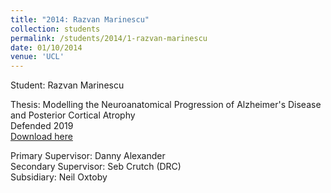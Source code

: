 ```yaml
---
title: "2014: Razvan Marinescu"
collection: students
permalink: /students/2014/1-razvan-marinescu
date: 01/10/2014
venue: 'UCL'
---
```

Student: Razvan Marinescu

Thesis: Modelling the Neuroanatomical Progression of Alzheimer's Disease and Posterior Cortical Atrophy<br/>
Defended 2019<br/>
[Download here](https://discovery.ucl.ac.uk/id/eprint/10087438/)

Primary Supervisor: Danny Alexander<br/>
Secondary Supervisor: Seb Crutch (DRC)<br/>
Subsidiary: Neil Oxtoby